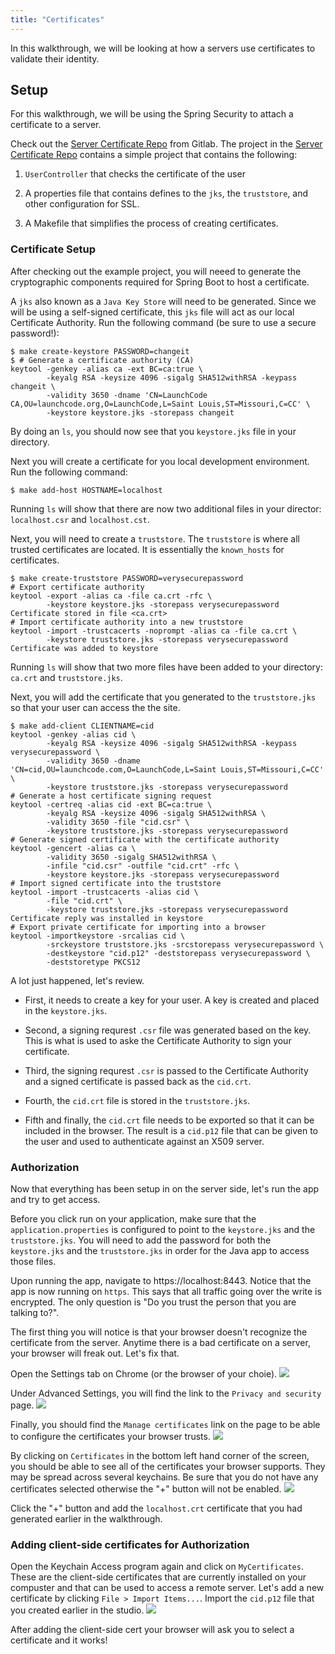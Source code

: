 ```yaml
---
title: "Certificates"
---
```


In this walkthrough, we will be looking at how a servers use certificates to validate their identity.

## Setup

For this walkthrough, we will be using the Spring Security to attach a certificate to a server.  

Check out the [Server Certificate Repo](https://gitlab.com/LaunchCodeTraining/x509-certificate-starter) from Gitlab.  The project in the [Server Certificate Repo](https://gitlab.com/LaunchCodeTraining/x509-certificate-starter) contains a simple project that contains the following:

1. `UserController` that checks the certificate of the user

2.  A properties file that contains defines to the `jks`, the `truststore`, and other configuration for SSL.

3.  A Makefile that simplifies the process of creating certificates.

### Certificate Setup

After checking out the example project, you will neeed to generate the cryptographic components required for Spring Boot to host a certificate.

A `jks` also known as a `Java Key Store` will need to be generated.  Since we will be using a self-signed certificate, this `jks` file will act as our local Certificate Authority.  Run the following command (be sure to use a secure password!):

```
$ make create-keystore PASSWORD=changeit
$ # Generate a certificate authority (CA)
keytool -genkey -alias ca -ext BC=ca:true \
	    -keyalg RSA -keysize 4096 -sigalg SHA512withRSA -keypass changeit \
	    -validity 3650 -dname 'CN=LaunchCode CA,OU=launchcode.org,O=LaunchCode,L=Saint Louis,ST=Missouri,C=CC' \
	    -keystore keystore.jks -storepass changeit
```

By doing an `ls`, you should now see that you `keystore.jks` file in your directory.

Next you will create a certificate for you local development environment. Run the following command:
```
$ make add-host HOSTNAME=localhost
```

Running `ls` will show that there are now two additional files in your director: `localhost.csr` and `localhost.cst`.

Next, you will need to create a `truststore`.  The `truststore` is where all trusted certificates are located.  It is essentially the `known_hosts` for certificates.

```
$ make create-truststore PASSWORD=verysecurepassword
# Export certificate authority
keytool -export -alias ca -file ca.crt -rfc \
	    -keystore keystore.jks -storepass verysecurepassword
Certificate stored in file <ca.crt>
# Import certificate authority into a new truststore
keytool -import -trustcacerts -noprompt -alias ca -file ca.crt \
	    -keystore truststore.jks -storepass verysecurepassword
Certificate was added to keystore
```

Running `ls` will show that two more files have been added to your directory: `ca.crt` and `truststore.jks`.

Next, you will add the certificate that you generated to the `truststore.jks` so that your user can access the the site.

```
$ make add-client CLIENTNAME=cid
keytool -genkey -alias cid \
	    -keyalg RSA -keysize 4096 -sigalg SHA512withRSA -keypass verysecurepassword \
	    -validity 3650 -dname 'CN=cid,OU=launchcode.com,O=LaunchCode,L=Saint Louis,ST=Missouri,C=CC' \
	    -keystore truststore.jks -storepass verysecurepassword
# Generate a host certificate signing request
keytool -certreq -alias cid -ext BC=ca:true \
	    -keyalg RSA -keysize 4096 -sigalg SHA512withRSA \
	    -validity 3650 -file "cid.csr" \
	    -keystore truststore.jks -storepass verysecurepassword
# Generate signed certificate with the certificate authority
keytool -gencert -alias ca \
	    -validity 3650 -sigalg SHA512withRSA \
	    -infile "cid.csr" -outfile "cid.crt" -rfc \
	    -keystore keystore.jks -storepass verysecurepassword
# Import signed certificate into the truststore
keytool -import -trustcacerts -alias cid \
	    -file "cid.crt" \
	    -keystore truststore.jks -storepass verysecurepassword
Certificate reply was installed in keystore
# Export private certificate for importing into a browser
keytool -importkeystore -srcalias cid \
	    -srckeystore truststore.jks -srcstorepass verysecurepassword \
	    -destkeystore "cid.p12" -deststorepass verysecurepassword \
	    -deststoretype PKCS12
```

A lot just happened, let's review.

* First, it needs to create a key for your user. A key is created and placed in the `keystore.jks`. 

* Second, a signing requrest `.csr` file was generated based on the key.  This is what is used to aske the Certificate Authority to sign your certificate.
 
* Third, the signing requrest `.csr` is passed to the Certificate Authority and a signed certificate is passed back as the `cid.crt`.

* Fourth, the `cid.crt` file is stored in the `truststore.jks`.  

* Fifth and finally, the `cid.crt` file needs to be exported so that it can be included in the browser.  The result is a `cid.p12` file that can be given to the user and used to authenticate against an X509 server. 

### Authorization

Now that everything has been setup in on the server side, let's run the app and try to get access.  

Before you click run on your application, make sure that the `application.properties` is configured to point to the `keystore.jks` and the `truststore.jks`.  You will need to add the password for both the `keystore.jks` and the `truststore.jks` in order for the Java app to access those files.

Upon running the app, navigate to https://localhost:8443.  Notice that the app is now running on `https`.  This says that all traffic going over the write is encrypted.  The only question is "Do you trust the person that you are talking to?". 

The first thing you will notice is that your browser doesn't recognize the certificate from the server. Anytime there is a bad certificate on a server, your browser will freak out.  Let's fix that.

Open the Settings tab on Chrome (or the browser of your choie).
![](../../materials/week09/settings-bar.png)

Under Advanced Settings, you will find the link to the `Privacy and security` page.
![](../../materials/week09/advanced-settings.png)

Finally, you should find the `Manage certificates` link on the page to be able to configure the certificates your browser trusts.
![](../../materials/week09/manage-certificates.png)

By clicking on `Certificates` in the bottom left hand corner of the screen, you should be able to see all of the certificates your browser supports.  They may be spread across several keychains. Be sure that you do not have any certificates selected otherwise the "+" button will not be enabled.
![](../../materials/week09/adding-certificate.png)

Click the "+" button and add the `localhost.crt` certificate that you had generated earlier in the walkthrough.

### Adding client-side certificates for Authorization

Open the Keychain Access program again and click on `MyCertificates`.  These are the client-side certificates that are currently installed on your compuster and that can be used to access a remote server.  Let's add a new certificate by clicking `File > Import Items...`.  Import the `cid.p12` file that you created earlier in the studio. 
![](../../materials/week09/import-clientside-cert.png)

After adding the client-side cert your browser will ask you to select a certificate and it works!
